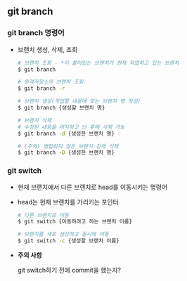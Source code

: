 ## git branch

### git branch 명령어

* 브랜치 생성, 삭제, 조회

  ```bash
  # 브랜치 조회 - *이 붙어있는 브랜치가 현재 작업하고 있는 브랜치
  $ git branch
  
  # 원격저장소의 브랜치 조회
  $ git branch -r
  
  # 브랜치 생성(작업할 내용에 맞는 브랜치 명 작성)
  $ git branch {생성할 브랜치 명}
  
  # 브랜치 삭제
  # 수정된 내용을 머지하고 난 후에 삭제 가능
  $ git branch -d {생성한 브랜치 명}
  
  # (주의) 병합되지 않은 브랜치 강제 삭제
  $ git branch -D {생성한 브랜치 명}
  ```

  

### git switch

* 현재 브랜치에서 다른 브랜치로 head를 이동시키는 명령어

* head는 현재 브랜치를 가리키는 포인터

  ```bash
  # 다른 브랜치로 이동
  $ git switch {이동하려고 하는 브랜치 이름}
  
  # 브랜치를 새로 생성하고 동시에 이동
  $ git switch -c {생성할 브랜치 이름}
  ```

  

* **주의 사항**

  git switch하기 전에 commit을 했는지?